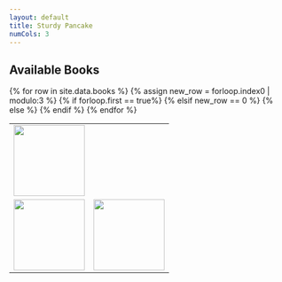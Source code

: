 ```yaml
---
layout: default
title: Sturdy Pancake
numCols: 3
---
```


## Available Books

<table>
  {% for row in site.data.books %}
      {% assign new_row = forloop.index0 | modulo:3 %}
      {% if forloop.first  == true%}
        <tr>
        <td>
          <img src="{{ site.baseurl }}{{ row.thumbnail }}" style="width: 128px; image-rendering: pixelated;" />
        </td>
      {% elsif new_row == 0 %}
        </tr>
        <tr>
          <td>
            <img src="{{ site.baseurl }}{{ row.thumbnail }}" style="width: 128px; image-rendering: pixelated;" />
          </td>
      {% else %}
          <td>
            <img src="{{ site.baseurl }}{{ row.thumbnail }}" style="width: 128px; image-rendering: pixelated;" />
          </td>
      {% endif %}
  {% endfor %}
  </tr>
</table>

